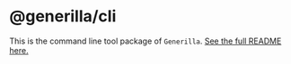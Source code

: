 # @generilla/cli

This is the command line tool package of `Generilla`. [See the full README here.](https://github.com/awesome1888/generilla)
